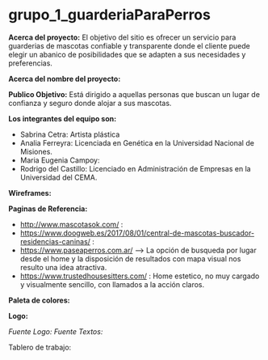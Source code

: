 # grupo_1_guarderiaParaPerros

**Acerca del proyecto:** El objetivo del sitio es ofrecer un servicio para guarderias de mascotas confiable y transparente donde el cliente puede elegir un abanico de posibilidades que se adapten a sus necesidades y preferencias.


**Acerca del nombre del proyecto:**

**Publico Objetivo:** Está dirigido a aquellas personas que buscan un lugar de confianza y seguro donde alojar a sus mascotas. 

**Los integrantes del equipo son:**
  - Sabrina Cetra: Artista plástica
  - Analia Ferreyra:  Licenciada en Genética en la Universidad Nacional de Misiones.
  - Maria Eugenia Campoy:
  - Rodrigo del Castillo: Licenciado en Administración de Empresas en la Universidad del CEMA.

**Wireframes:**

**Paginas de Referencia:**

- http://www.mascotasok.com/ : 
- https://www.doogweb.es/2017/08/01/central-de-mascotas-buscador-residencias-caninas/ : 
- https://www.paseaperros.com.ar/ --> La opción de busqueda por lugar desde el home y la disposición de resultados con mapa visual nos resulto una idea atractiva.
- https://www.trustedhousesitters.com/ : Home estetico, no muy cargado y visualmente sencillo, con llamados a la acción claros.

**Paleta de colores:**

**Logo:**

*Fuente Logo:*
*Fuente Textos:*

Tablero de trabajo:
